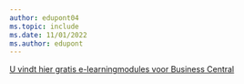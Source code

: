 ```yaml
---
author: edupont04
ms.topic: include
ms.date: 11/01/2022
ms.author: edupont
---
```

[U vindt hier gratis e-learningmodules voor Business Central](/training/dynamics365/business-central)

